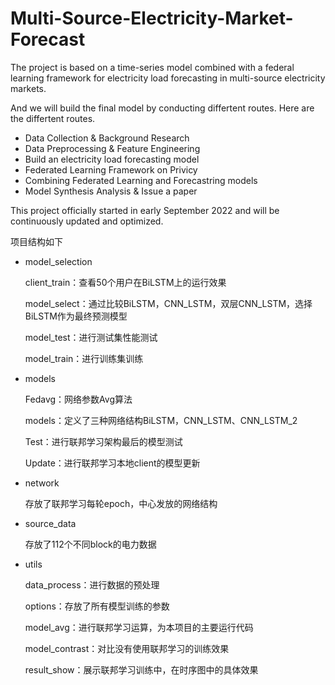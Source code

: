 # Multi-Source-Electricity-Market-Forecast

The project is based on a time-series model combined with a federal learning framework for electricity load forecasting in multi-source electricity markets.

And we will build the final model by conducting differtent routes. Here are the differtent routes.

* Data Collection & Background Research
* Data Preprocessing & Feature Engineering
* Build an electricity load forecasting model 
* Federated Learning Framework on Privicy
* Combining Federated Learning and Forecastring models
* Model Synthesis Analysis & Issue a paper

This project officially started in early September 2022 and will be continuously updated and optimized.



项目结构如下

* model_selection

  client_train：查看50个用户在BiLSTM上的运行效果

  model_select：通过比较BiLSTM，CNN_LSTM，双层CNN_LSTM，选择BiLSTM作为最终预测模型

  model_test：进行测试集性能测试

  model_train：进行训练集训练

* models

  Fedavg：网络参数Avg算法

  models：定义了三种网络结构BiLSTM，CNN_LSTM、CNN_LSTM_2

  Test：进行联邦学习架构最后的模型测试

  Update：进行联邦学习本地client的模型更新

* network

  存放了联邦学习每轮epoch，中心发放的网络结构

* source_data

  存放了112个不同block的电力数据

* utils

  data_process：进行数据的预处理

  options：存放了所有模型训练的参数

  model_avg：进行联邦学习运算，为本项目的主要运行代码

  model_contrast：对比没有使用联邦学习的训练效果

  result_show：展示联邦学习训练中，在时序图中的具体效果
